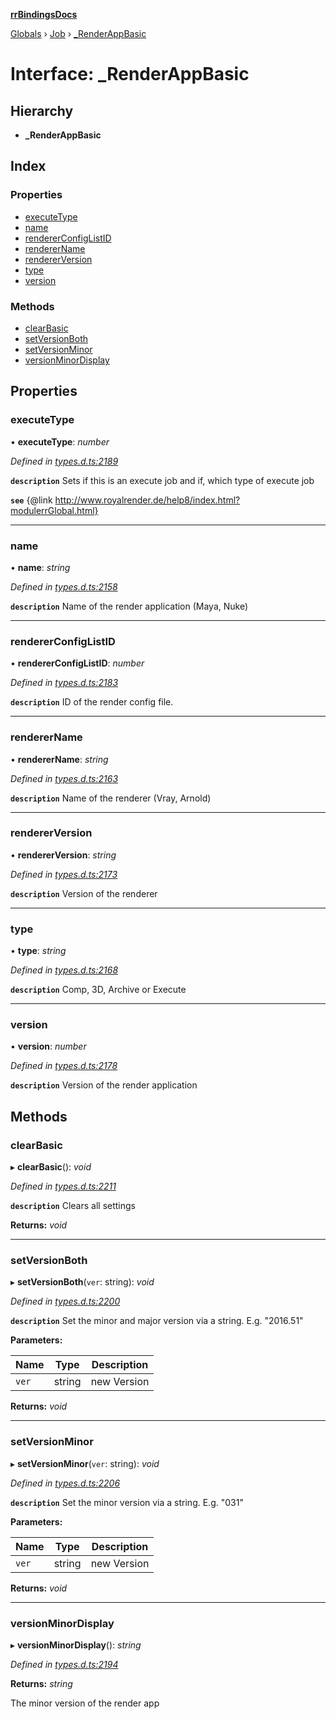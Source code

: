**[rrBindingsDocs](../README.md)**

[Globals](../README.md) › [Job](../modules/job.md) › [_RenderAppBasic](job._renderappbasic.md)

# Interface: _RenderAppBasic

## Hierarchy

* **_RenderAppBasic**

## Index

### Properties

* [executeType](job._renderappbasic.md#executetype)
* [name](job._renderappbasic.md#name)
* [rendererConfigListID](job._renderappbasic.md#rendererconfiglistid)
* [rendererName](job._renderappbasic.md#renderername)
* [rendererVersion](job._renderappbasic.md#rendererversion)
* [type](job._renderappbasic.md#type)
* [version](job._renderappbasic.md#version)

### Methods

* [clearBasic](job._renderappbasic.md#clearbasic)
* [setVersionBoth](job._renderappbasic.md#setversionboth)
* [setVersionMinor](job._renderappbasic.md#setversionminor)
* [versionMinorDisplay](job._renderappbasic.md#versionminordisplay)

## Properties

###  executeType

• **executeType**: *number*

*Defined in [types.d.ts:2189](https://github.com/Novalis15/rrBindings/blob/33d8d78/nodeJS/lx64/v6/types.d.ts#L2189)*

**`description`** Sets if this is an execute job and if, which type of execute job

**`see`** {@link http://www.royalrender.de/help8/index.html?modulerrGlobal.html}

___

###  name

• **name**: *string*

*Defined in [types.d.ts:2158](https://github.com/Novalis15/rrBindings/blob/33d8d78/nodeJS/lx64/v6/types.d.ts#L2158)*

**`description`** Name of the render application (Maya, Nuke)

___

###  rendererConfigListID

• **rendererConfigListID**: *number*

*Defined in [types.d.ts:2183](https://github.com/Novalis15/rrBindings/blob/33d8d78/nodeJS/lx64/v6/types.d.ts#L2183)*

**`description`** ID of the render config file.

___

###  rendererName

• **rendererName**: *string*

*Defined in [types.d.ts:2163](https://github.com/Novalis15/rrBindings/blob/33d8d78/nodeJS/lx64/v6/types.d.ts#L2163)*

**`description`** Name of the renderer (Vray, Arnold)

___

###  rendererVersion

• **rendererVersion**: *string*

*Defined in [types.d.ts:2173](https://github.com/Novalis15/rrBindings/blob/33d8d78/nodeJS/lx64/v6/types.d.ts#L2173)*

**`description`** Version of the renderer

___

###  type

• **type**: *string*

*Defined in [types.d.ts:2168](https://github.com/Novalis15/rrBindings/blob/33d8d78/nodeJS/lx64/v6/types.d.ts#L2168)*

**`description`** Comp, 3D, Archive or Execute

___

###  version

• **version**: *number*

*Defined in [types.d.ts:2178](https://github.com/Novalis15/rrBindings/blob/33d8d78/nodeJS/lx64/v6/types.d.ts#L2178)*

**`description`** Version of the render application

## Methods

###  clearBasic

▸ **clearBasic**(): *void*

*Defined in [types.d.ts:2211](https://github.com/Novalis15/rrBindings/blob/33d8d78/nodeJS/lx64/v6/types.d.ts#L2211)*

**`description`** Clears all settings

**Returns:** *void*

___

###  setVersionBoth

▸ **setVersionBoth**(`ver`: string): *void*

*Defined in [types.d.ts:2200](https://github.com/Novalis15/rrBindings/blob/33d8d78/nodeJS/lx64/v6/types.d.ts#L2200)*

**`description`** Set the minor and major version via a string. E.g. "2016.51"

**Parameters:**

Name | Type | Description |
------ | ------ | ------ |
`ver` | string | new Version  |

**Returns:** *void*

___

###  setVersionMinor

▸ **setVersionMinor**(`ver`: string): *void*

*Defined in [types.d.ts:2206](https://github.com/Novalis15/rrBindings/blob/33d8d78/nodeJS/lx64/v6/types.d.ts#L2206)*

**`description`** Set the minor version via a string. E.g. "031"

**Parameters:**

Name | Type | Description |
------ | ------ | ------ |
`ver` | string | new Version  |

**Returns:** *void*

___

###  versionMinorDisplay

▸ **versionMinorDisplay**(): *string*

*Defined in [types.d.ts:2194](https://github.com/Novalis15/rrBindings/blob/33d8d78/nodeJS/lx64/v6/types.d.ts#L2194)*

**Returns:** *string*

The minor version of the render app